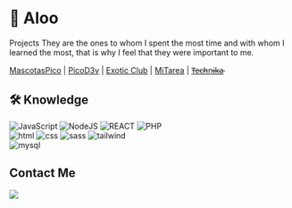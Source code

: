 # 🤖 Aloo
Projects
They are the ones to whom I spent the most time and with whom I learned the most, that is why I feel that they were important to me.
<div align="left">
<a href="https://mascotaspico.shop/">MascotasPico</a> | <a href="https://leonelivann.github.io/PicoD3v/">PicoD3v</a> | <a href="https://cursodevfs.000webhostapp.com/">Exotic Club</a> | <a href="https://mitarea-pendiente.netlify.app/">MiTarea</a> | <a href="https://leonelivann.github.io/Technika-Store/">T̵e̵c̵h̵n̵i̵k̵a̵</a>
</div>

## 🛠️ Knowledge
<div display="flex">
<img alt="JavaScript" src="https://img.shields.io/badge/JavaScript-F7DF1E?style=for-the-badge&logo=javascript&logoColor=black"/>
<img alt="NodeJS" src="https://img.shields.io/badge/Node.js-43853D?style=for-the-badge&logo=node.js&logoColor=white"/>
<img alt="REACT" src="https://img.shields.io/badge/React-20232A?style=for-the-badge&logo=react&logoColor=61DAFB"/>
<img alt="PHP" src="https://img.shields.io/badge/PHP-%23777BB4.svg?logo=php&logoColor=white"/> <br>
<img alt="html" src="https://img.shields.io/badge/HTML-239120?style=for-the-badge&logo=html5&logoColor=white"/>
<img alt="css" src="https://img.shields.io/badge/CSS3-1572B6?style=for-the-badge&logo=css3&logoColor=white"/>
<img alt="sass" src="https://img.shields.io/badge/Sass-CC6699?style=for-the-badge&logo=sass&logoColor=white"/>
<img alt="tailwind" src="https://img.shields.io/badge/Tailwind_CSS-38B2AC?style=for-the-badge&logo=tailwind-css&logoColor=white"/> <br>
<img alt="mysql" src="https://img.shields.io/badge/MySQL-005C84?style=for-the-badge&logo=mysql&logoColor=white"/>
</div>

## Contact Me

<a href="https://www.linkedin.com/in/leonelivan/"><img src="https://img.shields.io/badge/LinkedIn-0077B5?style=for-the-badge&logo=linkedin&logoColor=white"></a>

